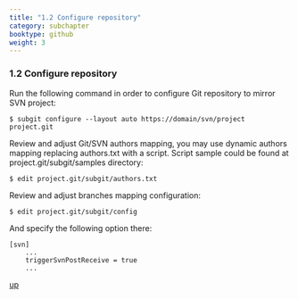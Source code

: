 ```yaml
---
title: "1.2 Configure repository"
category: subchapter
booktype: github
weight: 3
---
```


### 1.2 Configure repository

Run the following command in order to configure Git repository to mirror SVN project:

    $ subgit configure --layout auto https://domain/svn/project project.git
	
Review and adjust Git/SVN authors mapping, you may use dynamic authors mapping replacing authors.txt with a script. Script sample could be found at project.git/subgit/samples directory:

    $ edit project.git/subgit/authors.txt

Review and adjust branches mapping configuration:

    $ edit project.git/subgit/config
	
And specify the following option there:

    [svn]
	    ...
	    triggerSvnPostReceive = true
	    ...

[up](#up)